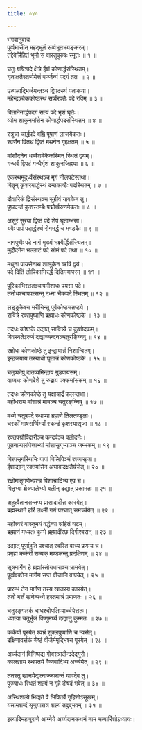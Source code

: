 ```yaml
---
title: ०४०

---
```

भगवानुवाच  
पूर्व्वमासीत् महद्‌भूतं सर्व्वभूतभयङ्करम्।  
तद्देवैर्न्निहितं भूमौ स वास्तुपुरुषः स्मृतः ॥ १ ॥  
  
चतुः षष्टिपदे क्षेत्रे ईशं कोणार्द्धसंस्थितम्।  
घृताक्षतैस्तर्प्पयेत्तं पर्ज्जन्यं पदगं ततः ॥ २ ॥  
  
उत्पलाद्भिर्जयन्तञ्च द्विपदस्थं पताकया।  
महेन्द्रञ्चैककोष्ठस्थं सर्व्वरक्तैः पदे रविम् ॥ ३ ॥  
  
वितानेनार्द्धपदगं सत्यं पदे भृशं घृतैः।  
व्योम शाकुनमांसेन कोणार्द्धपदसंस्थितम् ॥ ४ ॥  
  
स्त्रुचा चार्द्धपदे वह्नि पूषाणं लाजयैकतः।  
स्वर्णेन वितथं द्विष्ठं मथनेन गृहक्षतम् ॥ ५ ॥  
  
मांसौदनेन धर्म्मेशमेकैकस्मिन् स्थितं द्वयम्।  
गन्धर्वं द्विपदं गन्धैर्भृशं शाकुनजिह्वया ॥ ६ ॥  
  
एकस्थमूद्‌र्ध्वसंस्थञ्च मृगं नीलपटैस्तथा।  
पितॄन् कृशरयार्द्धस्थं दन्तकाष्ठैः पदस्थितम् ॥ ७ ॥  
  
दौवारिकं द्विसंस्थञ्च सुग्रीवं यावकेन तु।  
पुष्पदन्तं कुशस्तम्बैः पद्मौर्व्वरुणमेकतः ॥ ८ ॥  
  
असुरं सुरया द्विष्ठं पदे शेषं घृताम्भसा।  
यवैः पापं पदार्द्धस्थं रोगमर्द्ध च मण्डकैः ॥ ९ ॥  
  
नागपुष्पैः पदे नागं मुख्यं भक्ष्यैर्द्धिसंस्थितम्।  
मुद्रौदनेन भल्लाटं पदे सोमं पदे तथा ॥ १० ॥  
  
मधुना पायसेनाथ शालूकेन ऋषि द्वये।  
पदे दितिं लोपिकाभिरर्द्धे दितिमयापरम् ॥ ११ ॥  
  
पूरिकाभिस्ततञ्चापमीशाधः पयसा पदे।  
ततोधश्चापवत्सन्तु दध्ना चैकपदे स्थितम् ॥ १२ ॥  
  
लड्ङुकैश्च मरीचिन्तु पूर्वकोष्ठचतष्टये ।  
सवित्रे रक्तपुष्पाणि ब्रह्माधः कोणकोष्ठके ॥ १३ ॥  
  
तदधः कोष्ठके दद्यात् सावित्र्यै च कुशोदकम्।  
विवस्वतेऽरुणं दद्याच्चन्दनञ्चतुरङ्घ्निषु ॥ १४ ॥  
  
रक्षोधः कोणकोष्ठे तु इन्द्रायान्नं निशान्वितम्।  
इन्द्रजयाय तस्याधो घृतान्नं कोणकोष्ठके ॥ १५ ॥  
  
चतुष्पदेषु दातव्यमिन्द्राय गुडपायसम्।  
वाय्वधः कोणदेशे तु रुद्राय पक्कमांसकम् ॥ १६ ॥  
  
तदधः क्रोणकोष्ठे तु यक्षायाद्रँ फलन्तथा।  
महीधराय मांसान्नं माषञ्च चतुरङ्‌घ्निषु ॥ १७ ॥  
  
मध्ये चतुषपदे स्थाप्या ब्रह्मणे तिलतण्डुलाः।  
चरकीं माषसर्प्पिर्भ्यां स्कन्दं कृशरयासृजा ॥ १८ ॥  
  
रक्तपद्मौर्विदारीञ्च कन्दर्पञ्च पलोदनैः।  
पूतनाम्पलपित्ताभ्यां मांसासृग्‌भ्याञ्च जम्भकम् ॥ १९ ॥  
  
पित्तासृगस्थिभिः पापां पिलिपिञ्चं स्रजासृजा।  
ईशाद्यान् रक्तमांसेन अभावादक्षतैर्यजेत् ॥ २० ॥  
  
रक्षोमातृगणेभ्यश्च पिशाचादिभ्य एव च।  
पितृभ्यः क्षेत्रपालेभ्यो बलीन् दद्यात् प्रकामतः ॥ २१ ॥  
  
अहुत्वैतानसन्तप्य प्रासादादीन्न कारयेत्।  
ब्रह्मस्थाने हरिं लक्ष्मीं गणं पश्चात् समर्च्चयेत् ॥ २२ ॥  
  
महीश्वरं वास्तुमयं वर्द्धन्या सहितं घटम्।  
ब्रह्माणं मध्यतः कुम्भे ब्रह्मादींस्छ दिगीश्वरान् ॥ २३ ॥  
  
दद्यात् पूर्णाहुति पश्चात् स्वस्ति वाच्य प्रणम्य च।  
प्रगृह्य कर्करीं सम्यक् मण्डलन्तु प्रदक्षिणम् ॥ २४ ॥  
  
सूत्रमार्गेण हे ब्रह्मांस्तोयधाराञ्च भ्रामयेत्।  
पूर्व्ववक्तेन मार्गेण सप्त वीजानि वापयेत् ॥ २५ ॥  
  
प्रारम्भं तेन मार्गेण तस्य खातस्य कारयेत्।  
ततो गर्त्तं खनेन्मध्ये हस्तमात्रं प्रमाणतः ॥ २६ ॥  
  
चतुरङ्गलकं चाधश्चोपलिप्यार्च्चयेत्ततः।  
ध्यात्वा चतुर्भुजं विष्णुमर्घ्यं दद्यात्तु कुम्मतः ॥ २७ ॥  
  
कर्कर्या पूरयेत् श्वभ्रं शुक्लपुष्पाणि च न्यसेत्।  
दक्षिणावर्त्तकं श्रेष्ठं वीजैर्ममृद्भिश्च पूरयेत् ॥ २८ ॥  
  
अर्घ्यदानं विनिष्पद्य गोवस्त्रादीन्ददेद्‌गुरौ।  
कालज्ञाय स्थपतये वैष्णवादिभ्य अर्च्चयेत् ॥ २९ ॥  
  
ततस्तु खानयेद्यत्नाज्जलान्तं यावदेव तु।  
पुरुषाधः स्थितं शल्यं न गृहे दोषदं भवेत् ॥ ३० ॥  
  
अस्थिशल्ये भिद्यते वै भिक्तिर्वै गृहिणोऽसूखम्।  
यन्नामशब्दं श्रृणुयात्तत्र शल्यं तदुद्भवम् ॥ ३१ ॥  
  
इत्यादिमहापुराणे आग्नेये अर्घ्यदानकथनं नाम चत्वारिंशोऽध्यायः।